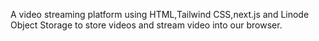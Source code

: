 A video streaming platform using HTML,Tailwind CSS,next.js and Linode Object Storage to store videos and stream video into our browser.

